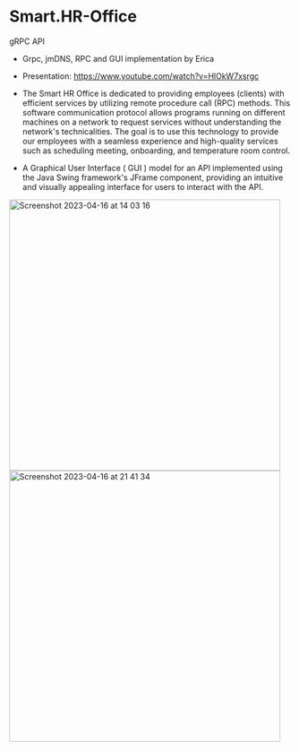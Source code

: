 # Smart.HR-Office
gRPC API 

- Grpc, jmDNS, RPC and GUI implementation by Erica

- Presentation: https://www.youtube.com/watch?v=HlOkW7xsrgc

- The Smart HR Office is dedicated to providing employees (clients) with efficient services by utilizing remote procedure call (RPC) methods. 
This software communication protocol allows programs running on different machines on a network to request services without understanding the network's technicalities. 
The goal is to use this technology to provide our employees with a seamless experience and high-quality services such as scheduling meeting, onboarding, and temperature room control.


- A Graphical User Interface ( GUI )  model for an API implemented using the Java Swing framework's JFrame component, providing an intuitive and visually appealing interface for users to interact with the API.


<img width="484" alt="Screenshot 2023-04-16 at 14 03 16" src="https://user-images.githubusercontent.com/116949403/232336514-eff63d85-18b2-41e0-8e5b-d3084dbe799b.png">

<img width="484" alt="Screenshot 2023-04-16 at 21 41 34" src="https://user-images.githubusercontent.com/116949403/232341037-608ed6e4-aee1-4ff6-a9af-cb509b3e3580.png">
